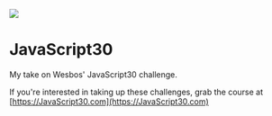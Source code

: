 ﻿![](https://javascript30.com/images/JS3-social-share.png)

# JavaScript30

My take on Wesbos' JavaScript30 challenge.

If you're interested in taking up these challenges, grab the course at [https://JavaScript30.com](https://JavaScript30.com)
